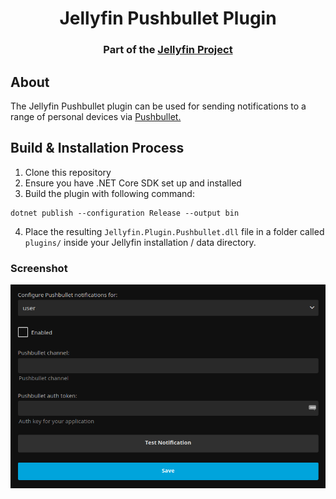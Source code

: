 <h1 align="center">Jellyfin Pushbullet Plugin</h1>
<h3 align="center">Part of the <a href="https://jellyfin.org/">Jellyfin Project</a></h3>

## About

The Jellyfin Pushbullet plugin can be used for sending notifications to a range of personal devices via <a href="https://www.pushbullet.com/">Pushbullet.</a>

## Build & Installation Process

1. Clone this repository
2. Ensure you have .NET Core SDK set up and installed
3. Build the plugin with following command:

```
dotnet publish --configuration Release --output bin
```

4. Place the resulting `Jellyfin.Plugin.Pushbullet.dll` file in a folder called `plugins/` inside your Jellyfin installation / data directory.

### Screenshot

<img src=screenshot.png>

